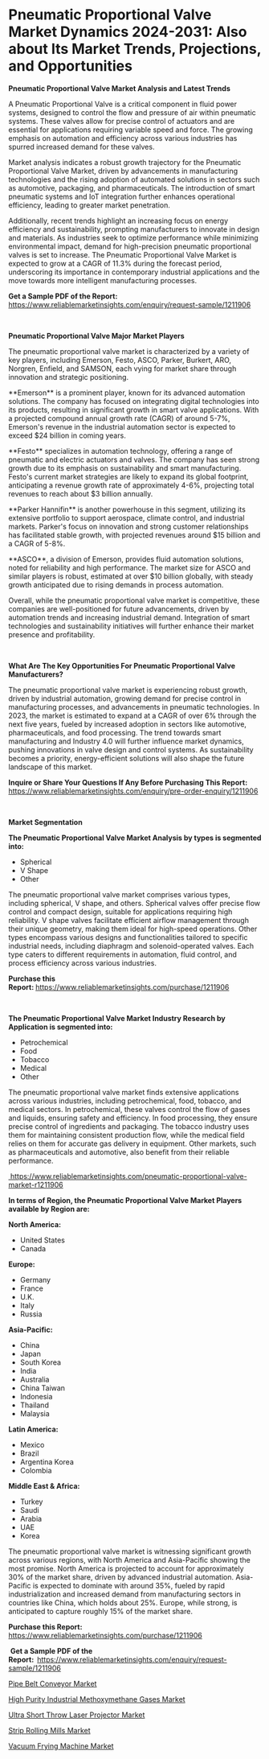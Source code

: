 <p><h1>Pneumatic Proportional Valve Market Dynamics 2024-2031: Also about Its Market Trends, Projections, and Opportunities</h1></p><p><strong>Pneumatic Proportional Valve Market Analysis and Latest Trends</strong></p>
<p><p>A Pneumatic Proportional Valve is a critical component in fluid power systems, designed to control the flow and pressure of air within pneumatic systems. These valves allow for precise control of actuators and are essential for applications requiring variable speed and force. The growing emphasis on automation and efficiency across various industries has spurred increased demand for these valves.</p><p>Market analysis indicates a robust growth trajectory for the Pneumatic Proportional Valve Market, driven by advancements in manufacturing technologies and the rising adoption of automated solutions in sectors such as automotive, packaging, and pharmaceuticals. The introduction of smart pneumatic systems and IoT integration further enhances operational efficiency, leading to greater market penetration.</p><p>Additionally, recent trends highlight an increasing focus on energy efficiency and sustainability, prompting manufacturers to innovate in design and materials. As industries seek to optimize performance while minimizing environmental impact, demand for high-precision pneumatic proportional valves is set to increase. The Pneumatic Proportional Valve Market is expected to grow at a CAGR of 11.3% during the forecast period, underscoring its importance in contemporary industrial applications and the move towards more intelligent manufacturing processes.</p></p>
<p><strong>Get a Sample PDF of the Report:&nbsp;</strong> <a href="https://www.reliablemarketinsights.com/enquiry/request-sample/1211906?utm_campaign=1355&utm_medium=2&utm_source=Github&utm_content=ia&utm_term=06102024&utm_id=pneumatic-proportional-valve">https://www.reliablemarketinsights.com/enquiry/request-sample/1211906</a></p>
<p>&nbsp;</p>
<p><strong>Pneumatic Proportional Valve Major Market Players</strong></p>
<p><p>The pneumatic proportional valve market is characterized by a variety of key players, including Emerson, Festo, ASCO, Parker, Burkert, ARO, Norgren, Enfield, and SAMSON, each vying for market share through innovation and strategic positioning.</p><p>**Emerson** is a prominent player, known for its advanced automation solutions. The company has focused on integrating digital technologies into its products, resulting in significant growth in smart valve applications. With a projected compound annual growth rate (CAGR) of around 5-7%, Emerson's revenue in the industrial automation sector is expected to exceed $24 billion in coming years.</p><p>**Festo** specializes in automation technology, offering a range of pneumatic and electric actuators and valves. The company has seen strong growth due to its emphasis on sustainability and smart manufacturing. Festo's current market strategies are likely to expand its global footprint, anticipating a revenue growth rate of approximately 4-6%, projecting total revenues to reach about $3 billion annually.</p><p>**Parker Hannifin** is another powerhouse in this segment, utilizing its extensive portfolio to support aerospace, climate control, and industrial markets. Parker's focus on innovation and strong customer relationships has facilitated stable growth, with projected revenues around $15 billion and a CAGR of 5-8%.</p><p>**ASCO**, a division of Emerson, provides fluid automation solutions, noted for reliability and high performance. The market size for ASCO and similar players is robust, estimated at over $10 billion globally, with steady growth anticipated due to rising demands in process automation.</p><p>Overall, while the pneumatic proportional valve market is competitive, these companies are well-positioned for future advancements, driven by automation trends and increasing industrial demand. Integration of smart technologies and sustainability initiatives will further enhance their market presence and profitability.</p></p>
<p>&nbsp;</p>
<p><strong>What Are The Key Opportunities For Pneumatic Proportional Valve Manufacturers?</strong></p>
<p><p>The pneumatic proportional valve market is experiencing robust growth, driven by industrial automation, growing demand for precise control in manufacturing processes, and advancements in pneumatic technologies. In 2023, the market is estimated to expand at a CAGR of over 6% through the next five years, fueled by increased adoption in sectors like automotive, pharmaceuticals, and food processing. The trend towards smart manufacturing and Industry 4.0 will further influence market dynamics, pushing innovations in valve design and control systems. As sustainability becomes a priority, energy-efficient solutions will also shape the future landscape of this market.</p></p>
<p><strong>Inquire or Share Your Questions If Any Before Purchasing This Report:</strong> <a href="https://www.reliablemarketinsights.com/enquiry/pre-order-enquiry/1211906?utm_campaign=1355&utm_medium=2&utm_source=Github&utm_content=ia&utm_term=06102024&utm_id=pneumatic-proportional-valve">https://www.reliablemarketinsights.com/enquiry/pre-order-enquiry/1211906</a></p>
<p>&nbsp;</p>
<p><strong>Market Segmentation</strong></p>
<p><strong>The Pneumatic Proportional Valve Market Analysis by types is segmented into:</strong></p>
<p><ul><li>Spherical</li><li>V Shape</li><li>Other</li></ul></p>
<p><p>The pneumatic proportional valve market comprises various types, including spherical, V shape, and others. Spherical valves offer precise flow control and compact design, suitable for applications requiring high reliability. V shape valves facilitate efficient airflow management through their unique geometry, making them ideal for high-speed operations. Other types encompass various designs and functionalities tailored to specific industrial needs, including diaphragm and solenoid-operated valves. Each type caters to different requirements in automation, fluid control, and process efficiency across various industries.</p></p>
<p><strong>Purchase this Report:&nbsp;</strong><a href="https://www.reliablemarketinsights.com/purchase/1211906?utm_campaign=1355&utm_medium=2&utm_source=Github&utm_content=ia&utm_term=06102024&utm_id=pneumatic-proportional-valve">https://www.reliablemarketinsights.com/purchase/1211906</a></p>
<p>&nbsp;</p>
<p><strong>The Pneumatic Proportional Valve Market Industry Research by Application is segmented into:</strong></p>
<p><ul><li>Petrochemical</li><li>Food</li><li>Tobacco</li><li>Medical</li><li>Other</li></ul></p>
<p><p>The pneumatic proportional valve market finds extensive applications across various industries, including petrochemical, food, tobacco, and medical sectors. In petrochemical, these valves control the flow of gases and liquids, ensuring safety and efficiency. In food processing, they ensure precise control of ingredients and packaging. The tobacco industry uses them for maintaining consistent production flow, while the medical field relies on them for accurate gas delivery in equipment. Other markets, such as pharmaceuticals and automotive, also benefit from their reliable performance.</p></p>
<p><a href="https://www.reliablemarketinsights.com/pneumatic-proportional-valve-market-r1211906?utm_campaign=1355&utm_medium=2&utm_source=Github&utm_content=ia&utm_term=06102024&utm_id=pneumatic-proportional-valve">&nbsp;https://www.reliablemarketinsights.com/pneumatic-proportional-valve-market-r1211906</a></p>
<p><strong>In terms of Region, the Pneumatic Proportional Valve Market Players available by Region are:</strong></p>
<p>
    <p> <strong> North America: </strong>
        <ul>
            <li>United States</li>
            <li>Canada</li>
        </ul>
        </p> 
    <p> <strong> Europe: </strong>
        <ul>
            <li>Germany</li>
            <li>France</li>
            <li>U.K.</li>
            <li>Italy</li>
            <li>Russia</li>
        </ul>
        </p> 
    <p> <strong> Asia-Pacific: </strong>
        <ul>
            <li>China</li>
            <li>Japan</li>
            <li>South Korea</li>
            <li>India</li>
            <li>Australia</li>
            <li>China Taiwan</li>
            <li>Indonesia</li>
            <li>Thailand</li>
            <li>Malaysia</li>
        </ul>
        </p> 
    <p> <strong> Latin America: </strong>
        <ul>
            <li>Mexico</li>
            <li>Brazil</li>
            <li>Argentina Korea</li>
            <li>Colombia</li>
        </ul>
        </p> 
    <p> <strong> Middle East & Africa: </strong>
        <ul>
            <li>Turkey</li>
            <li>Saudi</li>
            <li>Arabia</li>
            <li>UAE</li>
            <li>Korea</li>
        </ul>
    </p>
    </p>
<p><p>The pneumatic proportional valve market is witnessing significant growth across various regions, with North America and Asia-Pacific showing the most promise. North America is projected to account for approximately 30% of the market share, driven by advanced industrial automation. Asia-Pacific is expected to dominate with around 35%, fueled by rapid industrialization and increased demand from manufacturing sectors in countries like China, which holds about 25%. Europe, while strong, is anticipated to capture roughly 15% of the market share.</p></p>
<p><strong>Purchase this Report: </strong><a href="https://www.reliablemarketinsights.com/purchase/1211906?utm_campaign=1355&utm_medium=2&utm_source=Github&utm_content=ia&utm_term=06102024&utm_id=pneumatic-proportional-valve">https://www.reliablemarketinsights.com/purchase/1211906</a></p>
<p>&nbsp;<strong>Get a Sample PDF of the Report:&nbsp;&nbsp;</strong><a href="https://www.reliablemarketinsights.com/enquiry/request-sample/1211906?utm_campaign=1355&utm_medium=2&utm_source=Github&utm_content=ia&utm_term=06102024&utm_id=pneumatic-proportional-valve">https://www.reliablemarketinsights.com/enquiry/request-sample/1211906</a></p>
<p><strong></strong></p>
<p><p><a href="https://www.linkedin.com/pulse/global-pipe-belt-conveyor-market-trends-innovations-forward-looking-xctge?utm_campaign=1355&utm_medium=2&utm_source=Github&utm_content=ia&utm_term=06102024&utm_id=pneumatic-proportional-valve">Pipe Belt Conveyor Market</a></p><p><a href="https://github.com/petbigbeepjn/Market-Research-Report-List-1/blob/main/high-purity-industrial-methoxymethane-gases-market.md?utm_campaign=1355&utm_medium=2&utm_source=Github&utm_content=ia&utm_term=06102024&utm_id=pneumatic-proportional-valve">High Purity Industrial Methoxymethane Gases Market</a></p><p><a href="https://www.linkedin.com/pulse/ultra-short-throw-laser-projector-market-transformation-comparative-qbv3c?utm_campaign=1355&utm_medium=2&utm_source=Github&utm_content=ia&utm_term=06102024&utm_id=pneumatic-proportional-valve">Ultra Short Throw Laser Projector Market</a></p><p><a href="https://www.linkedin.com/pulse/global-strip-rolling-mills-market-trends-analysis-future-gt8ie?utm_campaign=1355&utm_medium=2&utm_source=Github&utm_content=ia&utm_term=06102024&utm_id=pneumatic-proportional-valve">Strip Rolling Mills Market</a></p><p><a href="https://www.linkedin.com/pulse/vacuum-frying-machine-industry-forecast-market-shifts-strategic-1gkce?utm_campaign=1355&utm_medium=2&utm_source=Github&utm_content=ia&utm_term=06102024&utm_id=pneumatic-proportional-valve">Vacuum Frying Machine Market</a></p></p>